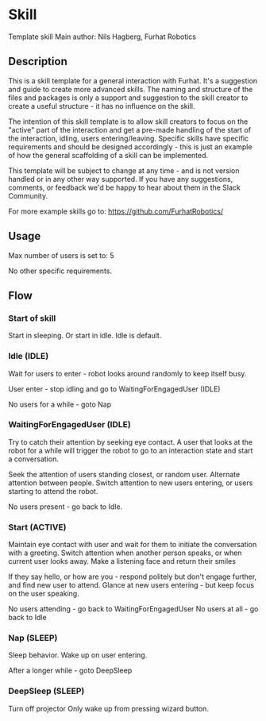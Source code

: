 # Skill
Template skill
Main author: Nils Hagberg, Furhat Robotics

## Description
This is a skill template for a general interaction with Furhat. It's a suggestion and guide to create more advanced 
skills. The naming and structure of the files and packages is only a support and suggestion to the skill creator to 
create a useful structure - it has no influence on the skill.  

The intention of this skill template is to allow skill creators to focus on the "active" part of the interaction and 
get a pre-made handling of the start of the interaction, idling, users entering/leaving. Specific skills have specific 
requirements and should be designed accordingly - this is just an example of how the general scaffolding of a skill can 
be implemented.

This template will be subject to change at any time - and is not version handled or in any other way supported. 
If you have any suggestions, comments, or feedback we'd be happy to hear about them in the Slack Community.  

For more example skills go to: https://github.com/FurhatRobotics/

## Usage
Max number of users is set to: 5

No other specific requirements. 

## Flow
### Start of skill
Start in sleeping. Or start in idle. Idle is default. 

### Idle (IDLE)
Wait for users to enter - robot looks around randomly to keep itself busy. 

User enter - stop idling and go to WaitingForEngagedUser (IDLE)

No users for a while - goto Nap

### WaitingForEngagedUser (IDLE)
Try to catch their attention by seeking eye contact. A user that looks at the robot for a while will trigger the robot 
to go to an interaction state and start a conversation. 

Seek the attention of users standing closest, or random user. Alternate attention between people. 
Switch attention to new users entering, or users starting to attend the robot. 

No users present - go back to Idle. 

### Start (ACTIVE)
Maintain eye contact with user and wait for them to initiate the conversation with a greeting. 
Switch attention when another person speaks, or when current user looks away. 
Make a listening face and return their smiles

If they say hello, or how are you - respond politely but don't engage further, and find new user to attend. 
Glance at new users entering - but keep focus on the user speaking. 

No users attending  - go back to WaitingForEngagedUser
No users at all - go back to Idle

### Nap (SLEEP)
Sleep behavior. 
Wake up on user entering. 

After a longer while - goto DeepSleep

### DeepSleep (SLEEP)
Turn off projector
Only wake up from pressing wizard button. 